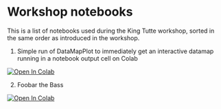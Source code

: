# Workshop notebooks

This is a list of notebooks used during the King Tutte workshop, sorted in the same order as introduced in the workshop.

1. Simple run of DataMapPlot to immediately get an interactive datamap running in a notebook output cell on Colab

<a target="_blank" href="https://colab.research.google.com/github/Connoiter/king_tutte_datamap_codex/blob/main/by_repo/datamapplot/basic_usage.ipynb">
  <img src="https://colab.research.google.com/assets/colab-badge.svg" alt="Open In Colab"/>
</a>

2. Foobar the Bass

<a target="_blank" href="https://colab.research.google.com/github/Connoiter/king_tutte_datamap_codex">
  <img src="https://colab.research.google.com/assets/colab-badge.svg" alt="Open In Colab"/>
</a>
